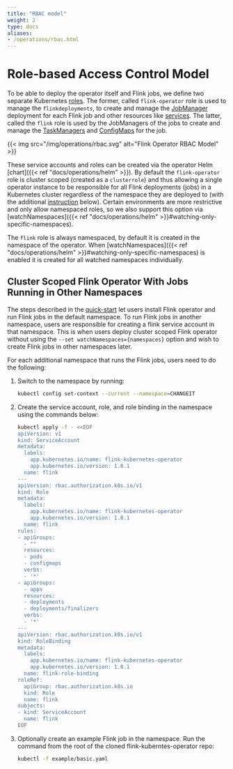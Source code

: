 ```yaml
---
title: "RBAC model"
weight: 2
type: docs
aliases:
- /operations/rbac.html
---
```

<!--
Licensed to the Apache Software Foundation (ASF) under one
or more contributor license agreements.  See the NOTICE file
distributed with this work for additional information
regarding copyright ownership.  The ASF licenses this file
to you under the Apache License, Version 2.0 (the
"License"); you may not use this file except in compliance
with the License.  You may obtain a copy of the License at

  http://www.apache.org/licenses/LICENSE-2.0

Unless required by applicable law or agreed to in writing,
software distributed under the License is distributed on an
"AS IS" BASIS, WITHOUT WARRANTIES OR CONDITIONS OF ANY
KIND, either express or implied.  See the License for the
specific language governing permissions and limitations
under the License.
-->

# Role-based Access Control Model

To be able to deploy the operator itself and Flink jobs, we define two separate Kubernetes
[roles](https://kubernetes.io/docs/reference/access-authn-authz/rbac/#role-and-clusterrole).
The former, called `flink-operator` role is used to manage the `flinkdeployments`, to create and manage the
[JobManager](https://nightlies.apache.org/flink/flink-docs-master/docs/concepts/flink-architecture/#jobmanager) deployment
for each Flink job and other resources like [services](https://kubernetes.io/docs/concepts/services-networking/service/).
The latter, called the `flink` role is used by the JobManagers of the jobs to create and manage the
[TaskManagers](https://nightlies.apache.org/flink/flink-docs-master/docs/concepts/flink-architecture/#taskmanagers) and
[ConfigMaps](https://kubernetes.io/docs/concepts/configuration/configmap/) for the job.

{{< img src="/img/operations/rbac.svg" alt="Flink Operator RBAC Model" >}}

These service accounts and roles can be created via the operator Helm [chart]({{< ref "docs/operations/helm" >}}).
By default the `flink-operator` role is cluster scoped (created as a `clusterrole`) and thus allowing a single operator
instance to be responsible for all Flink deployments (jobs) in a Kubernetes cluster regardless of the namespace they are
deployed to (with the additional [instruction](https://nightlies.apache.org/flink/flink-kubernetes-operator-docs-release-0.1/docs/operations/rbac/#cluster-scoped-flink-operator-with-jobs-running-in-other-namespaces) below). Certain environments are more restrictive and only allow namespaced roles, so we also support this option
via [watchNamespaces]({{< ref "docs/operations/helm" >}}#watching-only-specific-namespaces).

The `flink` role is always namespaced, by default it is created in the namespace of the operator. When
[watchNamespaces]({{< ref "docs/operations/helm" >}}#watching-only-specific-namespaces) is enabled it is created for all
watched namespaces individually.

## Cluster Scoped Flink Operator With Jobs Running in Other Namespaces
The steps described in the [quick-start](https://nightlies.apache.org/flink/flink-kubernetes-operator-docs-release-0.1/docs/try-flink-kubernetes-operator/quick-start/#deploying-the-operator) let users install Flink operator and run Flink jobs in the default namespace. To run Flink jobs in another namespace, users are responsible for creating a flink service account in that namespace. This is when users deploy cluster scoped Flink operator without using the `--set watchNamespaces={namespaces}` option and wish to create Flink jobs in other namespaces later.

For each additional namespace that runs the Flink jobs, users need to do the following:
1. Switch to the namespace by running:
    ```sh
    kubectl config set-context --current --namespace=CHANGEIT
    ```
2. Create the service account, role, and role binding in the namespace using the commands below:
    ``` sh
    kubectl apply -f - <<EOF
    apiVersion: v1
    kind: ServiceAccount
    metadata:
      labels:
        app.kubernetes.io/name: flink-kubernetes-operator
        app.kubernetes.io/version: 1.0.1
      name: flink
    ---
    apiVersion: rbac.authorization.k8s.io/v1
    kind: Role
    metadata:
      labels:
        app.kubernetes.io/name: flink-kubernetes-operator
        app.kubernetes.io/version: 1.0.1
      name: flink
    rules:
    - apiGroups:
      - ""
      resources:
      - pods
      - configmaps
      verbs:
      - '*'
    - apiGroups:
      - apps
      resources:
      - deployments
      - deployments/finalizers
      verbs:
      - '*'
    ---
    apiVersion: rbac.authorization.k8s.io/v1
    kind: RoleBinding
    metadata:
      labels:
        app.kubernetes.io/name: flink-kubernetes-operator
        app.kubernetes.io/version: 1.0.1
      name: flink-role-binding
    roleRef:
      apiGroup: rbac.authorization.k8s.io
      kind: Role
      name: flink
    subjects:
    - kind: ServiceAccount
      name: flink
    EOF
    ```
3. Optionally create an example Flink job in the namespace. Run the command from the root of the cloned flink-kuberntes-operator repo:
    ```sh
    kubectl -f example/basic.yaml
    ```
